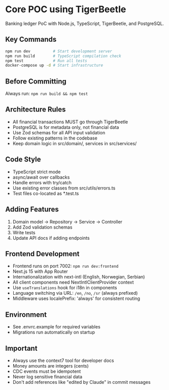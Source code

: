 # Core POC using TigerBeetle

Banking ledger PoC with Node.js, TypeScript, TigerBeetle, and PostgreSQL.

## Key Commands
```bash
npm run dev          # Start development server
npm run build        # TypeScript compilation check
npm test             # Run all tests
docker-compose up -d # Start infrastructure
```

## Before Committing
Always run: `npm run build && npm test`

## Architecture Rules
- All financial transactions MUST go through TigerBeetle
- PostgreSQL is for metadata only, not financial data
- Use Zod schemas for all API input validation
- Follow existing patterns in the codebase
- Keep domain logic in src/domain/, services in src/services/

## Code Style
- TypeScript strict mode
- async/await over callbacks
- Handle errors with try/catch
- Use existing error classes from src/utils/errors.ts
- Test files co-located as *.test.ts

## Adding Features
1. Domain model → Repository → Service → Controller
2. Add Zod validation schemas
3. Write tests
4. Update API docs if adding endpoints

## Frontend Development
- Frontend runs on port 7002: `npm run dev:frontend`
- Next.js 15 with App Router
- Internationalization with next-intl (English, Norwegian, Serbian)
- All client components need NextIntlClientProvider context
- Use `useTranslations` hook for i18n in components
- Language switching via URL: `/en`, `/no`, `/sr` (always prefixed)
- Middleware uses localePrefix: 'always' for consistent routing

## Environment
- See .envrc.example for required variables
- Migrations run automatically on startup

## Important
- Always use the context7 tool for developer docs
- Money amounts are integers (cents)
- CDC events must be idempotent
- Never log sensitive financial data
- Don't add references like "edited by Claude" in commit messages